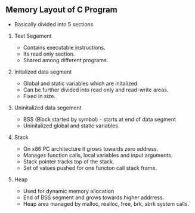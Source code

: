 ## Memory Layout of C Program

- Basically divided into 5 sections

1. Text Segement
   - Contains executable instructions.
   - Its read only section.
   - Shared among different programs.

2. Initalized data segment
   - Global and static variables which are initalized.
   - Can be further divided into read only and read-write areas.
   - Fixed in size.

3. Uninitalized data segement
   - BSS (Block started by symbol) - starts at end of data segment
   - Uninitalized global and static variables.

4. Stack
   - On x86 PC architecture it grows towards zero address.
   - Manages function calls, local variables and input arguments.
   - Stack pointer tracks top of the stack.
   - Set of values pushed for one functon call stack frame.

5. Heap
   - Used for dynamic memory allocation
   - End of BSS segment and grows towards higher addrress.
   - Heap area managed by malloc, realloc, free, brk, sbrk system calls.
